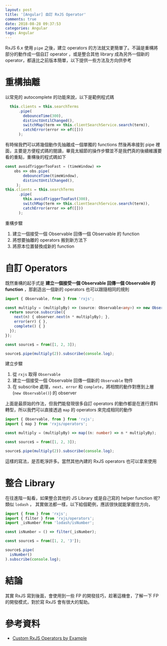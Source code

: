 ```yaml
---
layout: post
title: '[Angular] 自訂 RxJS Operator'
comments: true
date: 2018-08-28 09:37:53
categories: Angular
tags: Angular
---
```


RxJS 6.x 使用 `pipe` 之後，建立 operators 的方法就又更簡單了。不論是重構將部分的動作成一個自訂 operator ，或是整合其他 library 成為另外一個新的 operator，都遠比之前版本簡單，以下提供一些方法及方向供參考

<!-- more -->

# 重構抽離

以常見的 autocomplete 的功能來說，以下是範例程式碼

```typescript
  this.clients = this.searchTerms
      .pipe(
      	debounceTime(300),
        distinctUntilChanged(),
        switchMap(term => this.clientSearchService.search(term)),
        catchError(error => of([]))
      );  
```

有時候我們可以將幾個動作先抽離成一個單獨的 functions 然後再串接到 pipe 裡面，主要是方便程式碼的閱讀，畢竟太細節的操作步驟並不是我們真的後續維護要看的重點，重構後的程式碼如下

```typescript
const avoidTriggerTooFast = (timeWindow) => 
	obs => obs.pipe(
	    debounceTime(timeWindow),
        distinctUntilChanged(),
     );
this.clients = this.searchTerms
      .pipe(
        this.avoidTriggerTooFast(300),
        switchMap(term => this.clientSearchService.search(term)),
        catchError(error => of([]))
      );
```

重構步驟

1. 建立一個接受一個 Observable 回傳一個 Observable 的 function
2. 將想要抽離的 operators 搬到新方法下
3. 將原本位置替換成新的 function

# 自訂 Operators

既然重構的起手式是 **建立一個接受一個 Observable 回傳一個 Observable 的 function** ，那創造出一個新的 operators 也可以跟隨相同的規則

```typescript
import { Observable, from } from 'rxjs';

const multiply = (multiplyBy) => (source: Observable<any>) => new Observable(observer => {
  return source.subscribe({
    next(n) { observer.next(n * multiplyBy); },
    error(err) { },
    complete() { }
  });
});

const source$ = from([1, 2, 3]);

source$.pipe(multiply(2)).subscribe(console.log);

```

建立步驟

1. 從 `rxjs` 取得 `Observable` 
2. 建立一個接受一個 Observable 回傳一個新的 `Observable` 物件
3. 在 subscribe 處理，`next`、`error` 和 `complete`，將相關的動作對應到上層 (`new Observable()`) 的 observer 

上面是最原始的作法，但我們能發現很多自訂 operators 的動作都是在進行資料轉型，所以我們可以直接透過 `map` 的 operators 來完成相同的動作

```typescript
import { Observable, from } from 'rxjs';
import { map } from 'rxjs/operators';

const multiply = (multiplyBy) => map((n: number) => n * multiplyBy);

const source$ = from([1, 2, 3]);

source$.pipe(multiply(2)).subscribe(console.log);

```

這樣的寫法，是否乾淨許多。當然其他內建的 RxJS operators 也可以拿來使用

# 整合 Library

在往進階一點看，如果整合其他的 JS Library 或是自己寫的 helper function 呢? 類似 `lodash` ， 其實做法都一樣，以下給個範例，應該很快就能掌握住方向，

```typescript
import { from } from 'rxjs';
import { filter } from 'rxjs/operators';
import _isNumber from 'lodash/isNumber';

const isNumber = () => filter(_isNumber);

const source$ = from([1, 2, '3']);

source$.pipe(
  isNumber()
).subscribe(console.log);
```



# 結論

其實 RxJS 寫到後面，會使用到一些 FP 的開發技巧，趁著這機會，了解一下 FP 的開發模式，對於寫 RxJS 會有很大的幫助。

# 參考資料

* [Custom RxJS Operators by Example](https://youtu.be/JWjXBWINlzU)